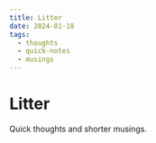 ```yaml
---
title: Litter
date: 2024-01-18
tags:
  - thoughts
  - quick-notes
  - musings
---
```


# Litter

Quick thoughts and shorter musings.
